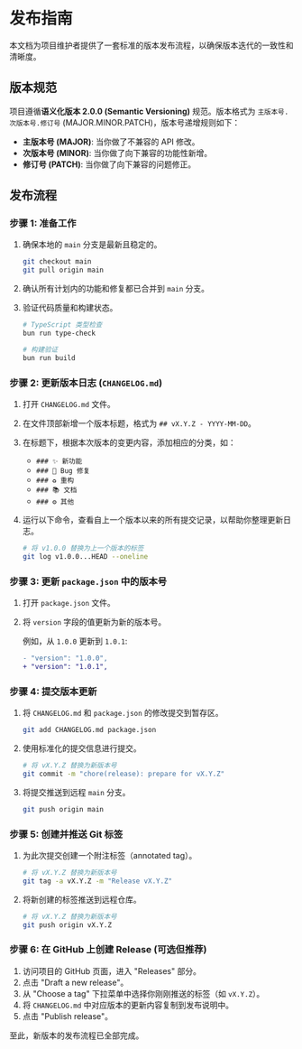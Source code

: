 # 发布指南

本文档为项目维护者提供了一套标准的版本发布流程，以确保版本迭代的一致性和清晰度。

## 版本规范

项目遵循**语义化版本 2.0.0 (Semantic Versioning)** 规范。版本格式为 `主版本号.次版本号.修订号` (MAJOR.MINOR.PATCH)，版本号递增规则如下：

-   **主版本号 (MAJOR)**: 当你做了不兼容的 API 修改。
-   **次版本号 (MINOR)**: 当你做了向下兼容的功能性新增。
-   **修订号 (PATCH)**: 当你做了向下兼容的问题修正。

## 发布流程

### 步骤 1: 准备工作

1.  确保本地的 `main` 分支是最新且稳定的。
    ```bash
    git checkout main
    git pull origin main
    ```

2.  确认所有计划内的功能和修复都已合并到 `main` 分支。

3.  验证代码质量和构建状态。
    ```bash
    # TypeScript 类型检查
    bun run type-check
    
    # 构建验证
    bun run build
    ```

### 步骤 2: 更新版本日志 (`CHANGELOG.md`)

1.  打开 `CHANGELOG.md` 文件。
2.  在文件顶部新增一个版本标题，格式为 `## vX.Y.Z - YYYY-MM-DD`。
3.  在标题下，根据本次版本的变更内容，添加相应的分类，如：
    -   `### ✨ 新功能`
    -   `### 🐛 Bug 修复`
    -   `### ♻️ 重构`
    -   `### 📚 文档`
    -   `### ⚙️ 其他`

4.  运行以下命令，查看自上一个版本以来的所有提交记录，以帮助你整理更新日志。
    ```bash
    # 将 v1.0.0 替换为上一个版本的标签
    git log v1.0.0...HEAD --oneline
    ```

### 步骤 3: 更新 `package.json` 中的版本号

1.  打开 `package.json` 文件。
2.  将 `version` 字段的值更新为新的版本号。

    例如，从 `1.0.0` 更新到 `1.0.1`:
    ```diff
    - "version": "1.0.0",
    + "version": "1.0.1",
    ```

### 步骤 4: 提交版本更新

1.  将 `CHANGELOG.md` 和 `package.json` 的修改提交到暂存区。
    ```bash
    git add CHANGELOG.md package.json
    ```

2.  使用标准化的提交信息进行提交。
    ```bash
    # 将 vX.Y.Z 替换为新版本号
    git commit -m "chore(release): prepare for vX.Y.Z"
    ```

3.  将提交推送到远程 `main` 分支。
    ```bash
    git push origin main
    ```

### 步骤 5: 创建并推送 Git 标签

1.  为此次提交创建一个附注标签（annotated tag）。
    ```bash
    # 将 vX.Y.Z 替换为新版本号
    git tag -a vX.Y.Z -m "Release vX.Y.Z"
    ```

2.  将新创建的标签推送到远程仓库。
    ```bash
    # 将 vX.Y.Z 替换为新版本号
    git push origin vX.Y.Z
    ```

### 步骤 6: 在 GitHub 上创建 Release (可选但推荐)

1.  访问项目的 GitHub 页面，进入 "Releases" 部分。
2.  点击 "Draft a new release"。
3.  从 "Choose a tag" 下拉菜单中选择你刚刚推送的标签（如 `vX.Y.Z`）。
4.  将 `CHANGELOG.md` 中对应版本的更新内容复制到发布说明中。
5.  点击 "Publish release"。

至此，新版本的发布流程已全部完成。
